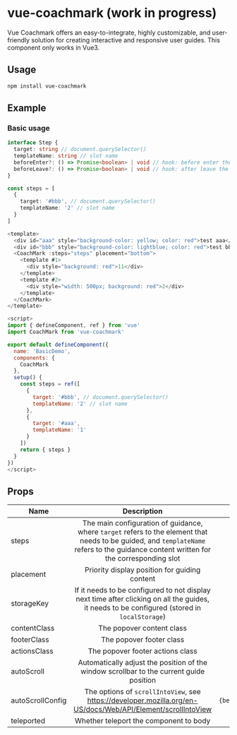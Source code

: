 # vue-coachmark (work in progress)

Vue Coachmark offers an easy-to-integrate, highly customizable, and user-friendly solution for creating interactive and responsive user guides.
This component only works in Vue3.

## Usage

```bash
npm install vue-coachmark
```

## Example

### Basic usage

```ts
interface Step {
  target: string // document.querySelector()
  templateName: string // slot name
  beforeEnter?: () => Promise<boolean> | void // hook: before enter the step
  beforeLeave?: () => Promise<boolean> | void // hook: after leave the step
}

const steps = [
  {
    target: '#bbb', // document.querySelector()
    templateName: '2' // slot name
  }
]
```

```js
<template>
  <div id="aaa" style="background-color: yellow; color: red">test aaa</div>
  <div id="bbb" style="background-color: lightblue; color: red">test bbb</div>
  <CoachMark :steps="steps" placement="bottom">
    <template #1>
      <div style="background: red">11</div>
    </template>
    <template #2>
      <div style="width: 500px; background: red">2</div>
    </template>
  </CoachMark>
</template>

<script>
import { defineComponent, ref } from 'vue'
import CoachMark from 'vue-coachmark'

export default defineComponent({
  name: 'BasicDemo',
  components: {
    CoachMark
  },
  setup() {
    const steps = ref([
      {
        target: '#bbb', // document.querySelector()
        templateName: '2' // slot name
      },
      {
        target: '#aaa',
        templateName: '1'
      }
    ])
    return { steps }
  }
})
</script>
```

## Props

| Name             |                                                                                      Description                                                                                       |                              Default | Type                    |
| ---------------- | :------------------------------------------------------------------------------------------------------------------------------------------------------------------------------------: | -----------------------------------: | ----------------------- |
| steps            | The main configuration of guidance, where `target` refers to the element that needs to be guided, and `templateName` refers to the guidance content written for the corresponding slot |                                    - | `Array<Step>`           |
| placement        |                                                                     Priority display position for guiding content                                                                      |                             'bottom' | `Placement`             |
| storageKey       |                      If it needs to be configured to not display next time after clicking on all the guides, it needs to be configured (stored in `localStorage`)                      |                                    - | `string`                |
| contentClass     |                                                                               The popover content class                                                                                |                                    - | `string`                |
| footerClass      |                                                                                The popover footer class                                                                                |                                    - | `string`                |
| actionsClass     |                                                                            The popover footer actions class                                                                            |                                    - | `string`                |
| autoScroll       |                                                Automatically adjust the position of the window scrollbar to the current guide position                                                 |                                 true | `boolean`               |
| autoScrollConfig |                                      The options of `scrollIntoView`, see https://developer.mozilla.org/en-US/docs/Web/API/Element/scrollIntoView                                      | `{behavior:'smooth',block:'center'}` | `ScrollIntoViewOptions` |
| teleported       |                                                                         Whether teleport the component to body                                                                         |                              `false` | `boolean`               |
